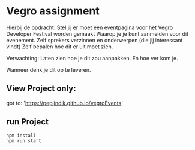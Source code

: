 # Vegro assignment

Hierbij de opdracht:
Stel jij er moet een eventpagina voor het Vegro Developer Festival worden gemaakt
Waarop je je kunt aanmelden voor dit evenement.
Zelf sprekers verzinnen en onderwerpen (die jij interessant vindt)
Zelf bepalen hoe dit er uit moet zien.
 
Verwachting:
Laten zien hoe je dit zou aanpakken.
En hoe ver kom je.

Wanneer denk je dit op te leveren.

## View Project only:
got to: 'https://pepijndik.github.io/vegroEvents'
## run Project
```npm
npm install
npm run start
```